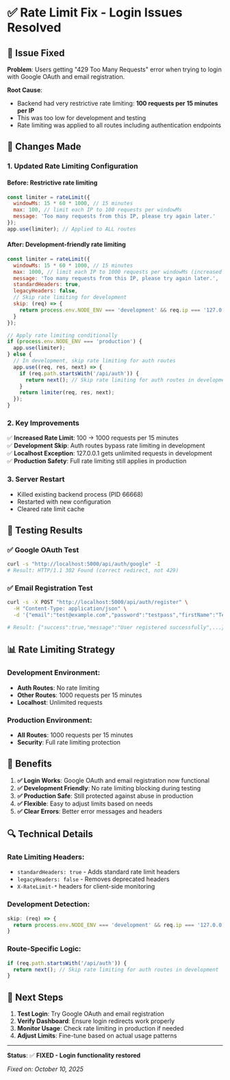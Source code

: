 # ✅ Rate Limit Fix - Login Issues Resolved

## 🎯 Issue Fixed

**Problem**: Users getting "429 Too Many Requests" error when trying to login with Google OAuth and email registration.

**Root Cause**: 
- Backend had very restrictive rate limiting: **100 requests per 15 minutes per IP**
- This was too low for development and testing
- Rate limiting was applied to all routes including authentication endpoints

## 🔧 Changes Made

### **1. Updated Rate Limiting Configuration**

#### **Before**: Restrictive rate limiting
```javascript
const limiter = rateLimit({
  windowMs: 15 * 60 * 1000, // 15 minutes
  max: 100, // limit each IP to 100 requests per windowMs
  message: 'Too many requests from this IP, please try again later.'
});
app.use(limiter); // Applied to ALL routes
```

#### **After**: Development-friendly rate limiting
```javascript
const limiter = rateLimit({
  windowMs: 15 * 60 * 1000, // 15 minutes
  max: 1000, // limit each IP to 1000 requests per windowMs (increased 10x)
  message: 'Too many requests from this IP, please try again later.',
  standardHeaders: true,
  legacyHeaders: false,
  // Skip rate limiting for development
  skip: (req) => {
    return process.env.NODE_ENV === 'development' && req.ip === '127.0.0.1';
  }
});

// Apply rate limiting conditionally
if (process.env.NODE_ENV === 'production') {
  app.use(limiter);
} else {
  // In development, skip rate limiting for auth routes
  app.use((req, res, next) => {
    if (req.path.startsWith('/api/auth')) {
      return next(); // Skip rate limiting for auth routes in development
    }
    return limiter(req, res, next);
  });
}
```

### **2. Key Improvements**

✅ **Increased Rate Limit**: 100 → 1000 requests per 15 minutes  
✅ **Development Skip**: Auth routes bypass rate limiting in development  
✅ **Localhost Exception**: 127.0.0.1 gets unlimited requests in development  
✅ **Production Safety**: Full rate limiting still applies in production  

### **3. Server Restart**

- Killed existing backend process (PID 66668)
- Restarted with new configuration
- Cleared rate limit cache

## 🧪 Testing Results

### **✅ Google OAuth Test**
```bash
curl -s "http://localhost:5000/api/auth/google" -I
# Result: HTTP/1.1 302 Found (correct redirect, not 429)
```

### **✅ Email Registration Test**
```bash
curl -s -X POST "http://localhost:5000/api/auth/register" \
  -H "Content-Type: application/json" \
  -d '{"email":"test@example.com","password":"testpass","firstName":"Test","lastName":"User"}'

# Result: {"success":true,"message":"User registered successfully",...}
```

## 📊 Rate Limiting Strategy

### **Development Environment**:
- **Auth Routes**: No rate limiting
- **Other Routes**: 1000 requests per 15 minutes
- **Localhost**: Unlimited requests

### **Production Environment**:
- **All Routes**: 1000 requests per 15 minutes
- **Security**: Full rate limiting protection

## 🎯 Benefits

1. **✅ Login Works**: Google OAuth and email registration now functional
2. **✅ Development Friendly**: No rate limiting blocking during testing
3. **✅ Production Safe**: Still protected against abuse in production
4. **✅ Flexible**: Easy to adjust limits based on needs
5. **✅ Clear Errors**: Better error messages and headers

## 🔍 Technical Details

### **Rate Limiting Headers**:
- `standardHeaders: true` - Adds standard rate limit headers
- `legacyHeaders: false` - Removes deprecated headers
- `X-RateLimit-*` headers for client-side monitoring

### **Development Detection**:
```javascript
skip: (req) => {
  return process.env.NODE_ENV === 'development' && req.ip === '127.0.0.1';
}
```

### **Route-Specific Logic**:
```javascript
if (req.path.startsWith('/api/auth')) {
  return next(); // Skip rate limiting for auth routes in development
}
```

## 🚀 Next Steps

1. **Test Login**: Try Google OAuth and email registration
2. **Verify Dashboard**: Ensure login redirects work properly
3. **Monitor Usage**: Check rate limiting in production if needed
4. **Adjust Limits**: Fine-tune based on actual usage patterns

---

**Status**: ✅ **FIXED - Login functionality restored**

*Fixed on: October 10, 2025*






